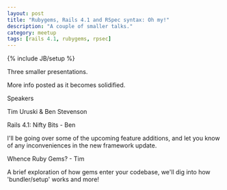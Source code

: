 ```yaml
---
layout: post
title: "Rubygems, Rails 4.1 and RSpec syntax: Oh my!"
description: "A couple of smaller talks."
category: meetup
tags: [rails 4.1, rubygems, rpsec]
---
```

{% include JB/setup %}

Three smaller presentations.

More info posted as it becomes solidified.

Speakers

Tim Uruski & Ben Stevenson

Rails 4.1: Nifty Bits - Ben

I'll be going over some of the upcoming feature additions, and let you know of any inconveniences in the new framework update.

Whence Ruby Gems? - Tim

A brief exploration of how gems enter your codebase, we'll dig into how 'bundler/setup' works and more!